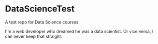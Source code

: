 # DataScienceTest
A test repo for Data Science courses

I'm a web developer who dreamed he was a data scientist. Or vice versa, I can never keep that straight.
